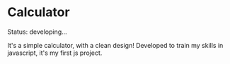 # Calculator

Status: developing...

It's a simple calculator, with a clean design! 
Developed to train my skills in javascript, it's my first js project. 
